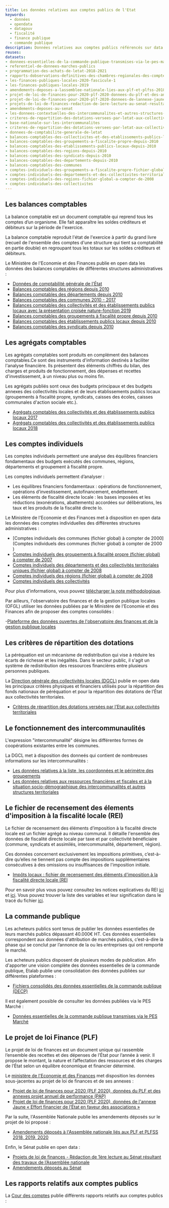 ```yaml
---
title: Les données relatives aux comptes publics de l'Etat
keywords:
  - données
  - opendata
  - datagouv
  - fiscalité
  - finance publique
  - commande publique
description: Données relatives aux comptes publics référencés sur data.gouv.fr
reuses:
datasets:
- donnees-essentielles-de-la-commande-publique-transmises-via-le-pes-marche
- referentiel-de-donnees-marches-publics
- programmation-des-achats-de-letat-2018-2021
- rapports-dobservations-definitives-des-chambres-regionales-des-comptes-crc-et-reponses-associees-1/#_
- les-finances-publiques-locales-2020-fascicule-1
- les-finances-publiques-locales-2019
- amendements-deposes-a-lassemblee-nationale-lies-aux-plf-et-plfss-2018-2019-2020
- projet-de-loi-de-finances-pour-2020-plf-2020-donnees-du-plf-et-des-annexes-projet-annuel-de-performance-pap
- projet-de-loi-de-finances-pour-2020-plf-2020-donnees-de-lannexe-jaune-effort-financier-de-letat-en-faveur-des-associations
- projets-de-loi-de-finances-redaction-de-1ere-lecture-au-senat-resultant-des-travaux-de-lassemblee-nationale
- amendements-deposes-au-senat
- les-donnees-contextuelles-des-intercommunalites-et-autres-structures-territoriales
- criteres-de-repartition-des-dotations-versees-par-letat-aux-collectivites-territoriales
- base-nationale-sur-les-intercommunalites
- criteres-de-repartition-des-dotations-versees-par-letat-aux-collectivites-territoriales
- donnees-de-comptabilite-generale-de-letat
- balances-comptables-des-collectivites-et-des-etablissements-publics-locaux-avec-la-presentation-croisee-nature-fonction-2019
- balances-comptables-des-groupements-a-fiscalite-propre-depuis-2010
- balances-comptables-des-etablissements-publics-locaux-depuis-2010
- balances-comptables-des-regions-depuis-2010
- balances-comptables-des-syndicats-depuis-2010
- balances-comptables-des-departements-depuis-2010
- balances-comptables-des-communes
- comptes-individuels-des-groupements-a-fiscalite-propre-fichier-global-a-compter-de-2007
- comptes-individuels-des-departements-et-des-collectivites-territoriales-uniques-fichier-global-a-compter-de-2008
- comptes-individuels-des-regions-fichier-global-a-compter-de-2008
- comptes-individuels-des-collectivites
---
```



## Les balances comptables 

La balance comptable est un document comptable qui reprend tous les comptes d’un organisme. Elle fait apparaître les soldes créditeurs et débiteurs sur la période de l'exercice. 

La balance comptable reproduit l'état de l'exercice à partir du grand livre (recueil de l'ensemble des comptes d'une structure qui tient sa comptabilité en partie double) en regroupant tous les totaux sur les soldes créditeurs et débiteurs.

Le Ministère de l'Economie et des Finances publie en open data les données des balances comptables de différentes structures administratives : 
- [Données de comptabilité générale de l'État](https://www.data.gouv.fr/fr/datasets/donnees-de-comptabilite-generale-de-letat/)
- [Balances comptables des régions depuis 2010](https://www.data.gouv.fr/fr/datasets/balances-comptables-des-regions-depuis-2010/)
- [Balances comptables des départements depuis 2010](https://www.data.gouv.fr/fr/datasets/balances-comptables-des-departements-depuis-2010/) 
- [Balances comptables des communes 2010 - 2017](https://www.data.gouv.fr/fr/datasets/balances-comptables-des-communes/)
- [Balances comptables des collectivités et des établissements publics locaux avec la présentation croisée nature-fonction 2019](https://www.data.gouv.fr/fr/datasets/balances-comptables-des-collectivites-et-des-etablissements-publics-locaux-avec-la-presentation-croisee-nature-fonction-2019/)
- [Balances comptables des groupements à fiscalité propre depuis 2010](https://www.data.gouv.fr/fr/datasets/balances-comptables-des-groupements-a-fiscalite-propre-depuis-2010/)
- [Balances comptables des établissements publics locaux depuis 2010](https://www.data.gouv.fr/fr/datasets/balances-comptables-des-etablissements-publics-locaux-depuis-2010/)
- [Balances comptables des syndicats depuis 2010](https://www.data.gouv.fr/fr/datasets/balances-comptables-des-syndicats-depuis-2010/)

## Les agrégats comptables 

Les agrégats comptables sont produits en complément des balances comptables.Ce sont des instruments d'information destinés à faciliter l'analyse financière.  Ils présentent des éléments chiffrés du bilan, des charges et produits de fonctionnement, des dépenses et recettes d'investissement, à un niveau plus ou moins fin. 

Les agrégats publiés sont ceux des budgets principaux et des budgets annexes des collectivités locales et de leurs établissements publics locaux (groupements à fiscalité propre, syndicats, caisses des écoles, caisses communales d'action sociale etc.).

- [Agrégats comptables des collectivités et des établissements publics locaux 2017](https://www.data.gouv.fr/fr/datasets/agregats-comptables-des-collectivites-et-des-etablissements-publics-locaux-2017/)
- [Agrégats comptables des collectivités et des établissements publics locaux 2018](https://www.data.gouv.fr/fr/datasets/agregats-comptables-des-collectivites-et-des-etablissements-publics-locaux-2018/)

## Les comptes individuels  

Les comptes individuels permettent une analyse des équilibres financiers fondamentaux des budgets exécutés des communes, régions, départements et groupement à fiscalité propre. 

Les comptes individuels permettent d’analyser :
- Les équilibres financiers fondamentaux : opérations de fonctionnement, opérations d’investissement, autofinancement, endettement. 
- Les éléments de fiscalité directe locale : les bases imposées et les réductions (exonérations, abattements) accordées sur délibérations, les taux et les produits de la fiscalité directe lo. 

Le Ministère de l'Economie et des Finances met à disposition en open data les données des comptes individuelles des différentes structures administratives :

- [Comptes individuels des communes (fichier global) à compter de 2000](Comptes individuels des communes (fichier global) à compter de 2000 )
- [Comptes individuels des groupements à fiscalité propre (fichier global) à compter de 2007](https://www.data.gouv.fr/fr/datasets/comptes-individuels-des-groupements-a-fiscalite-propre-fichier-global-a-compter-de-2007/)
- [Comptes individuels des départements et des collectivités territoriales uniques (fichier global) à compter de 2008](https://www.data.gouv.fr/fr/datasets/comptes-individuels-des-departements-et-des-collectivites-territoriales-uniques-fichier-global-a-compter-de-2008/)
- [Comptes individuels des régions (fichier global) à compter de 2008](https://www.data.gouv.fr/fr/datasets/comptes-individuels-des-regions-fichier-global-a-compter-de-2008/)
- [Comptes individuels des collectivités](https://www.data.gouv.fr/fr/datasets/comptes-individuels-des-collectivites/)

Pour plus d’informations, vous pouvez [télécharger la note méthodologique](https://www.impots.gouv.fr/cll/application/pdf/methodo_commune.pdf).

Par ailleurs, l'observatoire des finances et de la gestion publique locales (OFGL) utiliser les données publiées par le Ministère de l'Economie et des Finances afin de proposer des comptes consolidés  : 

-[Plateforme des données ouvertes de l'observatoire des finances et de la gestion publique locales](https://data.ofgl.fr/pages/accueil/)

## Les critères de répartition des dotations 

La péréquation est un mécanisme de redistribution qui vise à réduire les écarts de richesse et les inégalités. Dans le secteur public, il s'agit un système de redistribution des ressources financières entre plusieurs personnes publiques. 

La [Direction générale des collectivités locales (DGCL)](https://www.data.gouv.fr/fr/organizations/observatoire-des-finances-et-de-la-gestion-publique-locale/) publie en open data les principaux critères physiques et financiers utilisés pour la répartition des fonds nationaux de péréquation et pour la répartition des dotations de l’État aux collectivités territoriales. 

- [Critères de répartition des dotations versées par l’Etat aux collectivités territoriales ](https://www.data.gouv.fr/fr/datasets/criteres-de-repartition-des-dotations-versees-par-letat-aux-collectivites-territoriales/)

## Le fonctionnement des intercommunaulités

L'expression "intercommunalité" désigne les différentes formes de coopérations existantes entre les communes.

La DGCL met à disposition des donneés qui contient de nombreuses informations sur les intercommunalités :
- [Les données relatives à la liste, les coordonnées et le périmètre des groupements](https://www.data.gouv.fr/fr/datasets/base-nationale-sur-les-intercommunalites/)
- [Les données relatives aux ressources financières et fiscales et à la situation socio-démographique des intercommunalités et autres structures territoriales](https://www.data.gouv.fr/fr/datasets/les-donnees-contextuelles-des-intercommunalites-et-autres-structures-territoriales/)


## Le fichier de recensement des élements d'imposition à la fiscalité locale (REI)

Le fichier de recensement des éléments d’imposition à la fiscalité directe locale est un fichier agrégé au niveau communal. Il détaille l'ensemble des données de fiscalité directe locale par taxe et par collectivité bénéficiaire (commune, syndicats et assimilés, intercommunalité, département, région). 

Ces données concernent exclusivement les impositions primitives, c’est-à-dire qu’elles ne tiennent pas compte des impositions supplémentaires consécutives à des omissions ou insuffisances de l'imposition initiale.

- [Impôts locaux : fichier de recensement des éléments d'imposition à la fiscalité directe locale (REI](https://www.data.gouv.fr/fr/datasets/impots-locaux-fichier-de-recensement-des-elements-dimposition-a-la-fiscalite-directe-locale-rei-3/) 

Pour en savoir plus vous pouvez consultez les notices explicatives du REI [ici](https://www.data.gouv.fr/fr/datasets/r/b000742c-e4d0-46f1-b983-c940f9862057) et [ici](https://www.impots.gouv.fr/portail/files/media/stats/notice_explicative_rei_2018.pdf). Vous pouvez trouver la liste des variables et leur signification dans le tracé du fichier [ici](https://www.impots.gouv.fr/portail/files/media/stats/trace_rei_complet_2018.xlsx).

## La commande publique 

Les acheteurs publics sont tenus de publier les données essentielles de leurs marchés publics dépassant 40.000€ HT. Ces données essentielles correspondent aux données d'attribution de marchés publics, c’est-à-dire la phase qui se conclut par l’annonce de la ou les entreprises qui ont remporté le marché.

Les acheteurs publics disposent de plusieurs modes de publication. Afin d'apporter une vision complète des données essentielles de la commande publique, Etalab publie une consolidation des données publiées sur différentes plateformes : 

- [Fichiers consolidés des données essentielles de la commande publique (DECP)](https://www.data.gouv.fr/fr/datasets/fichiers-consolides-des-donnees-essentielles-de-la-commande-publique/) 

Il est également possible de consulter les données publiées via le PES Marché : 

- [Données essentielles de la commande publique transmises via le PES Marché](https://www.data.gouv.fr/fr/datasets/donnees-essentielles-de-la-commande-publique-transmises-via-le-pes-marche/)

## Le projet de loi Finance (PLF)

Le projet de loi de finances est un document unique qui rassemble l’ensemble des recettes et des dépenses de l’État pour l’année à venir. Il propose le montant, la nature et l’affectation des ressources et des charges de l’État selon un équilibre économique et financier déterminé.  
 
Le [ministère de l'Economie et des Finances](https://www.data.gouv.fr/fr/organizations/ministere-de-leconomie-et-des-finances/) met disposition les données sous-jacentes au projet de loi de finances et de ses annexes :

- [Projet de loi de finances pour 2020 (PLF 2020), données du PLF et des annexes projet annuel de performance (PAP)](https://www.data.gouv.fr/fr/datasets/projet-de-loi-de-finances-pour-2020-plf-2020-donnees-du-plf-et-des-annexes-projet-annuel-de-performance-pap/)
- [Projet de loi de finances pour 2020 (PLF 2020), données de l'annexe Jaune « Effort financier de l’État en faveur des associations »](https://www.data.gouv.fr/fr/datasets/projet-de-loi-de-finances-pour-2020-plf-2020-donnees-de-lannexe-jaune-effort-financier-de-letat-en-faveur-des-associations/)

Par la suite, l'Assemblée Nationale publie les amendements déposés sur le projet de loi proposé : 

- [Amendements déposés à l'Assemblée nationale liés aux PLF et PLFSS 2018, 2019, 2020](https://www.data.gouv.fr/fr/datasets/amendements-deposes-a-lassemblee-nationale-lies-aux-plf-et-plfss-2018-2019-2020/)

Enfin, le Sénat publie en open data : 

- [Projets de loi de finances - Rédaction de 1ère lecture au Sénat résultant des travaux de l’Assemblée nationale](https://www.data.gouv.fr/fr/datasets/projets-de-loi-de-finances-redaction-de-1ere-lecture-au-senat-resultant-des-travaux-de-lassemblee-nationale/)
- [Amendements déposés au Sénat](https://www.data.gouv.fr/fr/datasets/amendements-deposes-au-senat/)

## Les rapports relatifs aux comptes publics 

La [Cour des comptes](https://www.data.gouv.fr/fr/organizations/cour-des-comptes/) publie différents rapports relatifs aux comptes publics : 
